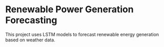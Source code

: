 
# Renewable Power Generation Forecasting

This project uses LSTM models to forecast renewable energy generation based on weather data.
